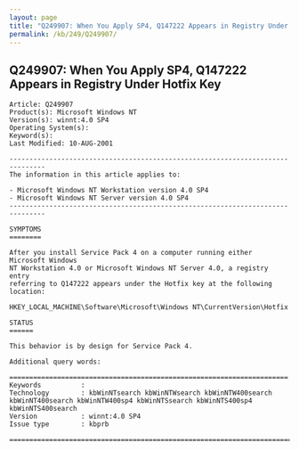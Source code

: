 ```yaml
---
layout: page
title: "Q249907: When You Apply SP4, Q147222 Appears in Registry Under Hotfix Key"
permalink: /kb/249/Q249907/
---
```


## Q249907: When You Apply SP4, Q147222 Appears in Registry Under Hotfix Key

	Article: Q249907
	Product(s): Microsoft Windows NT
	Version(s): winnt:4.0 SP4
	Operating System(s): 
	Keyword(s): 
	Last Modified: 10-AUG-2001
	
	-------------------------------------------------------------------------------
	The information in this article applies to:
	
	- Microsoft Windows NT Workstation version 4.0 SP4 
	- Microsoft Windows NT Server version 4.0 SP4 
	-------------------------------------------------------------------------------
	
	SYMPTOMS
	========
	
	After you install Service Pack 4 on a computer running either Microsoft Windows
	NT Workstation 4.0 or Microsoft Windows NT Server 4.0, a registry entry
	referring to Q147222 appears under the Hotfix key at the following location:
	
	HKEY_LOCAL_MACHINE\Software\Microsoft\Windows NT\CurrentVersion\Hotfix
	
	STATUS
	======
	
	This behavior is by design for Service Pack 4.
	
	Additional query words:
	
	======================================================================
	Keywords          :  
	Technology        : kbWinNTsearch kbWinNTWsearch kbWinNTW400search kbWinNT400search kbWinNTW400sp4 kbWinNTSsearch kbWinNTS400sp4 kbWinNTS400search
	Version           : winnt:4.0 SP4
	Issue type        : kbprb
	
	=============================================================================
	
